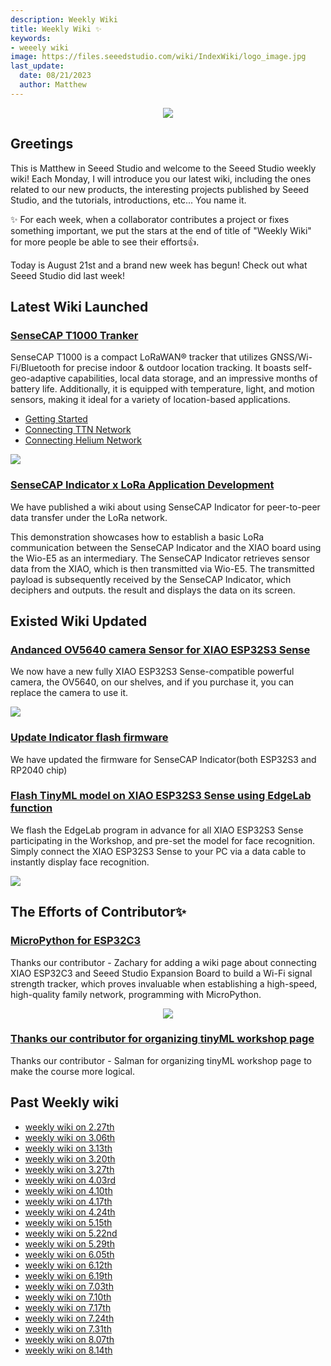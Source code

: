 ```yaml
---
description: Weekly Wiki
title: Weekly Wiki ✨
keywords:
- weeely wiki
image: https://files.seeedstudio.com/wiki/IndexWiki/logo_image.jpg
last_update:
  date: 08/21/2023
  author: Matthew
---
```


<div align="center"><img width={1000} src="https://files.seeedstudio.com/wiki/IndexWiki/logo.png" /></div>

## Greetings

This is Matthew in Seeed Studio and welcome to the Seeed Studio weekly wiki! Each Monday, I will introduce you our latest wiki, including the ones related to our new products, the interesting projects published by Seeed Studio, and the tutorials, introductions, etc... You name it.

✨ For each week, when a collaborator contributes a project or fixes something important, we put the stars at the end of title of "Weekly Wiki" for more people be able to see their efforts👍.

Today is August 21st and a brand new week has begun! Check out what Seeed Studio did last week!

## Latest Wiki Launched

### [SenseCAP T1000 Tranker](https://wiki.seeedstudio.com/SenseCAP_T1000_tracker/Introduction/)

SenseCAP T1000 is a compact LoRaWAN® tracker that utilizes GNSS/Wi-Fi/Bluetooth for precise indoor & outdoor location tracking. It boasts self-geo-adaptive capabilities, local data storage, and an impressive months of battery life. Additionally, it is equipped with temperature, light, and motion sensors, making it ideal for a variety of location-based applications.

- [Getting Started](https://wiki.seeedstudio.com/Get_Started_with_SenseCAP_T1000_tracker/)
- [Connecting TTN Network](https://wiki.seeedstudio.com/SenseCAP_T1000_tracker_TTN/)
- [Connecting Helium Network](https://wiki.seeedstudio.com/SenseCAP_T1000_tracker_Ubidots_Helium/)

<div style={{textAlign:'center'}}><img src="https://files.seeedstudio.com/wiki/SenseCAP/Tracker/tracker_1.png" style={{width:800, height:'auto'}}/></div>

### [SenseCAP Indicator x LoRa Application Development](https://wiki.seeedstudio.com/SenseCAP_Indicator_LoRa/)

We have published a wiki about using SenseCAP Indicator for peer-to-peer data transfer under the LoRa network.

This demonstration showcases how to establish a basic LoRa communication between the SenseCAP Indicator and the XIAO board using the Wio-E5 as an intermediary. The SenseCAP Indicator retrieves sensor data from the XIAO, which is then transmitted via Wio-E5. The transmitted payload is subsequently received by the SenseCAP Indicator, which deciphers and outputs. the result and displays the data on its screen.

## Existed Wiki Updated

### [Andanced OV5640 camera Sensor for XIAO ESP32S3 Sense](https://wiki.seeedstudio.com/xiao_esp32s3_camera_usage/#installation-of-expansion-boards-for-sense)

We now have a new fully XIAO ESP32S3 Sense-compatible powerful camera, the OV5640, on our shelves, and if you purchase it, you can replace the camera to use it.

<div style={{textAlign:'center'}}><img src="https://files.seeedstudio.com/wiki/SeeedStudio-XIAO-ESP32S3/img/ov5640.gif" style={{width:600, height:'auto'}}/></div>

### [Update Indicator flash firmware](https://wiki.seeedstudio.com/SenseCAP_Indicator_How_To_Flash_The_Default_Firmware/#for-esp32-s3)

We have updated the firmware for SenseCAP Indicator(both ESP32S3 and RP2040 chip)

### [Flash TinyML model on XIAO ESP32S3 Sense using EdgeLab function](https://wiki.seeedstudio.com/edgelab/#1-get-started-with-face-recognition)

We flash the EdgeLab program in advance for all XIAO ESP32S3 Sense participating in the Workshop, and pre-set the model for face recognition. Simply connect the XIAO ESP32S3 Sense to your PC via a data cable to instantly display face recognition.

<div style={{textAlign:'center'}}><img src="https://files.seeedstudio.com/wiki/tinyml-topic/8.png" style={{width:300, height:'auto'}}/></div>



## The Efforts of Contributor✨

### [MicroPython for ESP32C3](https://wiki.seeedstudio.com/XIAO_ESP32C3_MicroPython/)

Thanks our contributor - Zachary for adding a wiki page about connecting XIAO ESP32C3 and Seeed Studio Expansion Board to build a Wi-Fi signal strength tracker, which proves invaluable when establishing a high-speed, high-quality family network, programming with MicroPython.

<div align="center"><img width={600} src="https://files.seeedstudio.com/wiki/wiki-ranger/Contributions/C3-MicroPy/C3-MicroPython10.jpg" /></div>

### [Thanks our contributor for organizing tinyML workshop page](https://wiki.seeedstudio.com/tinyml_workshop_course_new/)

Thanks our contributor - Salman for organizing tinyML workshop page to make the course more logical.

## Past Weekly wiki

- [weekly wiki on 2.27th](/Seeed_Elderly/weekly_wiki/wiki227)
- [weekly wiki on 3.06th](/Seeed_Elderly/weekly_wiki/wiki306)
- [weekly wiki on 3.13th](/Seeed_Elderly/weekly_wiki/wiki313)
- [weekly wiki on 3.20th](/Seeed_Elderly/weekly_wiki/wiki320)
- [weekly wiki on 3.27th](/Seeed_Elderly/weekly_wiki/wiki327)
- [weekly wiki on 4.03rd](/Seeed_Elderly/weekly_wiki/wiki403)
- [weekly wiki on 4.10th](/Seeed_Elderly/weekly_wiki/wiki410)
- [weekly wiki on 4.17th](/Seeed_Elderly/weekly_wiki/wiki417)
- [weekly wiki on 4.24th](/Seeed_Elderly/weekly_wiki/wiki424)
- [weekly wiki on 5.15th](/Seeed_Elderly/weekly_wiki/wiki515)
- [weekly wiki on 5.22nd](/Seeed_Elderly/weekly_wiki/wiki522)
- [weekly wiki on 5.29th](/Seeed_Elderly/weekly_wiki/wiki529)
- [weekly wiki on 6.05th](/Seeed_Elderly/weekly_wiki/wiki605)
- [weekly wiki on 6.12th](/Seeed_Elderly/weekly_wiki/wiki612)
- [weekly wiki on 6.19th](/Seeed_Elderly/weekly_wiki/wiki619)
- [weekly wiki on 7.03th](/Seeed_Elderly/weekly_wiki/wiki703)
- [weekly wiki on 7.10th](/Seeed_Elderly/weekly_wiki/wiki710)
- [weekly wiki on 7.17th](/Seeed_Elderly/weekly_wiki/wiki717)
- [weekly wiki on 7.24th](/Seeed_Elderly/weekly_wiki/wiki724)
- [weekly wiki on 7.31th](/Seeed_Elderly/weekly_wiki/wiki731)
- [weekly wiki on 8.07th](/Seeed_Elderly/weekly_wiki/wiki807)
- [weekly wiki on 8.14th](/Seeed_Elderly/weekly_wiki/wiki814)